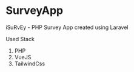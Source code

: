 # SurveyApp
iSuRvEy - PHP Survey App created using Laravel

Used Stack
1. PHP
2. VueJS
3. TailwindCss
